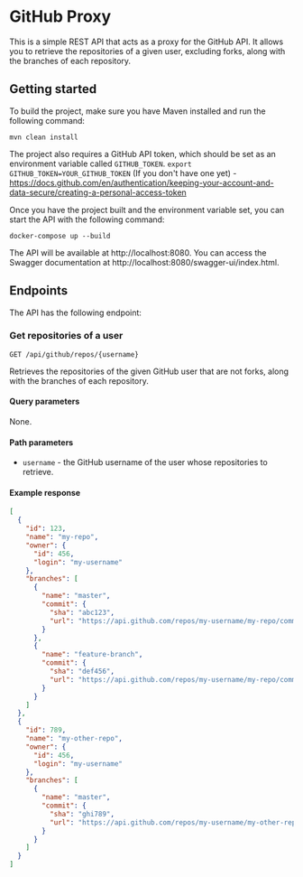 # GitHub Proxy

This is a simple REST API that acts as a proxy for the GitHub API. It allows you to retrieve the repositories of a given user, excluding forks, along with the branches of each repository.

## Getting started

To build the project, make sure you have Maven installed and run the following command:

`mvn clean install`


The project also requires a GitHub API token, which should be set as an environment variable called `GITHUB_TOKEN`.
`export GITHUB_TOKEN=YOUR_GITHUB_TOKEN`
(If you don't have one yet) - https://docs.github.com/en/authentication/keeping-your-account-and-data-secure/creating-a-personal-access-token

Once you have the project built and the environment variable set, you can start the API with the following command:

`docker-compose up --build`


The API will be available at http://localhost:8080. You can access the Swagger documentation at http://localhost:8080/swagger-ui/index.html.

## Endpoints

The API has the following endpoint:

### Get repositories of a user

`GET /api/github/repos/{username}`


Retrieves the repositories of the given GitHub user that are not forks, along with the branches of each repository.

#### Query parameters

None.

#### Path parameters

* `username` - the GitHub username of the user whose repositories to retrieve.

#### Example response

```json
[
  {
    "id": 123,
    "name": "my-repo",
    "owner": {
      "id": 456,
      "login": "my-username"
    },
    "branches": [
      {
        "name": "master",
        "commit": {
          "sha": "abc123",
          "url": "https://api.github.com/repos/my-username/my-repo/commits/abc123"
        }
      },
      {
        "name": "feature-branch",
        "commit": {
          "sha": "def456",
          "url": "https://api.github.com/repos/my-username/my-repo/commits/def456"
        }
      }
    ]
  },
  {
    "id": 789,
    "name": "my-other-repo",
    "owner": {
      "id": 456,
      "login": "my-username"
    },
    "branches": [
      {
        "name": "master",
        "commit": {
          "sha": "ghi789",
          "url": "https://api.github.com/repos/my-username/my-other-repo/commits/ghi789"
        }
      }
    ]
  }
]
